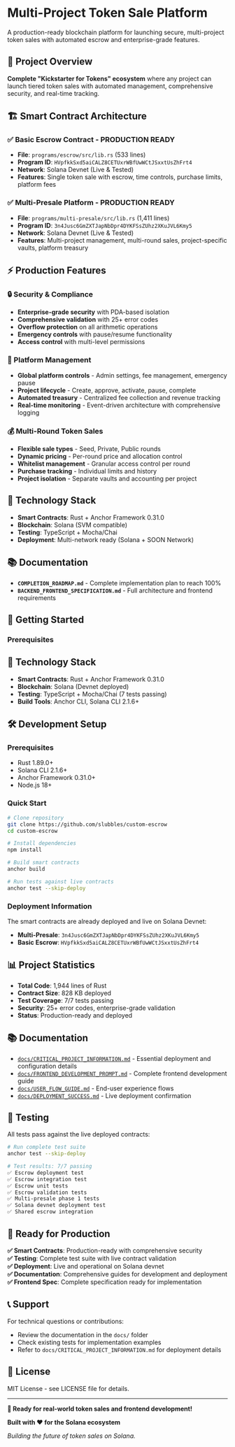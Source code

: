 # Multi-Project Token Sale Platform

A production-ready blockchain platform for launching secure, multi-project token sales with automated escrow and enterprise-grade features.

## 🎯 Project Overview

**Complete "Kickstarter for Tokens" ecosystem** where any project can launch tiered token sales with automated management, comprehensive security, and real-time tracking.

## 🏗️ Smart Contract Architecture

### **✅ Basic Escrow Contract - PRODUCTION READY**
- **File**: `programs/escrow/src/lib.rs` (533 lines)
- **Program ID**: `HVpfkkSxd5aiCALZ8CETUxrWBfUwWCtJSxxtUsZhFrt4`
- **Network**: Solana Devnet (Live & Tested)
- **Features**: Single token sale with escrow, time controls, purchase limits, platform fees

### **✅ Multi-Presale Platform - PRODUCTION READY**
- **File**: `programs/multi-presale/src/lib.rs` (1,411 lines)
- **Program ID**: `3n4Jusc6GmZXTJapNbDpr4DYKFSsZUhz2XKuJVL6Kmy5`
- **Network**: Solana Devnet (Live & Tested)
- **Features**: Multi-project management, multi-round sales, project-specific vaults, platform treasury

## ⚡ Production Features

### **🔒 Security & Compliance**
- **Enterprise-grade security** with PDA-based isolation
- **Comprehensive validation** with 25+ error codes
- **Overflow protection** on all arithmetic operations
- **Emergency controls** with pause/resume functionality
- **Access control** with multi-level permissions

### **🚀 Platform Management**
- **Global platform controls** - Admin settings, fee management, emergency pause
- **Project lifecycle** - Create, approve, activate, pause, complete
- **Automated treasury** - Centralized fee collection and revenue tracking
- **Real-time monitoring** - Event-driven architecture with comprehensive logging

### **💰 Multi-Round Token Sales**
- **Flexible sale types** - Seed, Private, Public rounds
- **Dynamic pricing** - Per-round price and allocation control
- **Whitelist management** - Granular access control per round
- **Purchase tracking** - Individual limits and history
- **Project isolation** - Separate vaults and accounting per project

## 🚀 Technology Stack

- **Smart Contracts**: Rust + Anchor Framework 0.31.0
- **Blockchain**: Solana (SVM compatible)
- **Testing**: TypeScript + Mocha/Chai
- **Deployment**: Multi-network ready (Solana + SOON Network)

## 📚 Documentation

- **`COMPLETION_ROADMAP.md`** - Complete implementation plan to reach 100%
- **`BACKEND_FRONTEND_SPECIFICATION.md`** - Full architecture and frontend requirements

## 🎯 Getting Started

### **Prerequisites**
## 🚀 Technology Stack

- **Smart Contracts**: Rust + Anchor Framework 0.31.0
- **Blockchain**: Solana (Devnet deployed)
- **Testing**: TypeScript + Mocha/Chai (7 tests passing)
- **Build Tools**: Anchor CLI, Solana CLI 2.1.6+

## 🛠️ Development Setup

### **Prerequisites**
- Rust 1.89.0+
- Solana CLI 2.1.6+
- Anchor Framework 0.31.0+
- Node.js 18+

### **Quick Start**
```bash
# Clone repository
git clone https://github.com/slubbles/custom-escrow
cd custom-escrow

# Install dependencies
npm install

# Build smart contracts
anchor build

# Run tests against live contracts
anchor test --skip-deploy
```

### **Deployment Information**
The smart contracts are already deployed and live on Solana Devnet:
- **Multi-Presale**: `3n4Jusc6GmZXTJapNbDpr4DYKFSsZUhz2XKuJVL6Kmy5`
- **Basic Escrow**: `HVpfkkSxd5aiCALZ8CETUxrWBfUwWCtJSxxtUsZhFrt4`

## 📊 Project Statistics

- **Total Code**: 1,944 lines of Rust
- **Contract Size**: 828 KB deployed
- **Test Coverage**: 7/7 tests passing
- **Security**: 25+ error codes, enterprise-grade validation
- **Status**: Production-ready and deployed

## 📚 Documentation

- [`docs/CRITICAL_PROJECT_INFORMATION.md`](./docs/CRITICAL_PROJECT_INFORMATION.md) - Essential deployment and configuration details
- [`docs/FRONTEND_DEVELOPMENT_PROMPT.md`](./docs/FRONTEND_DEVELOPMENT_PROMPT.md) - Complete frontend development guide
- [`docs/USER_FLOW_GUIDE.md`](./docs/USER_FLOW_GUIDE.md) - End-user experience flows
- [`docs/DEPLOYMENT_SUCCESS.md`](./docs/DEPLOYMENT_SUCCESS.md) - Live deployment confirmation

## 🧪 Testing

All tests pass against the live deployed contracts:

```bash
# Run complete test suite
anchor test --skip-deploy

# Test results: 7/7 passing
✅ Escrow deployment test
✅ Escrow integration test  
✅ Escrow unit tests
✅ Escrow validation tests
✅ Multi-presale phase 1 tests
✅ Solana devnet deployment test
✅ Shared escrow integration
```

## 🎯 Ready for Production

**✅ Smart Contracts**: Production-ready with comprehensive security  
**✅ Testing**: Complete test suite with live contract validation  
**✅ Deployment**: Live and operational on Solana devnet  
**✅ Documentation**: Comprehensive guides for development and deployment  
**✅ Frontend Spec**: Complete specification ready for implementation  

## 📞 Support

For technical questions or contributions:
- Review the documentation in the `docs/` folder
- Check existing tests for implementation examples
- Refer to `docs/CRITICAL_PROJECT_INFORMATION.md` for deployment details

## 📄 License

MIT License - see LICENSE file for details.

---

**🚀 Ready for real-world token sales and frontend development!**

**Built with ❤️ for the Solana ecosystem**

*Building the future of token sales on Solana.*